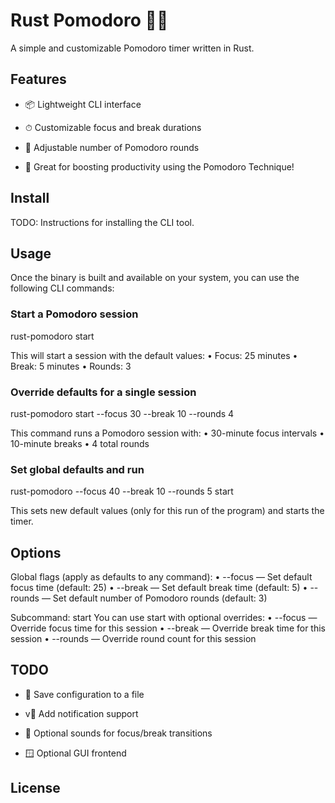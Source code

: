 # Rust Pomodoro 🦀🍅

A simple and customizable Pomodoro timer written in Rust.

## Features

- 📦 Lightweight CLI interface

- ⏱ Customizable focus and break durations

- 🔁 Adjustable number of Pomodoro rounds

- 🧠 Great for boosting productivity using the Pomodoro Technique!

## Install

TODO: Instructions for installing the CLI tool.

## Usage

Once the binary is built and available on your system, you can use the following CLI commands:

### Start a Pomodoro session

rust-pomodoro start

This will start a session with the default values:
• Focus: 25 minutes
• Break: 5 minutes
• Rounds: 3

### Override defaults for a single session

rust-pomodoro start --focus 30 --break 10 --rounds 4

This command runs a Pomodoro session with:
• 30-minute focus intervals
• 10-minute breaks
• 4 total rounds

### Set global defaults and run

rust-pomodoro --focus 40 --break 10 --rounds 5 start

This sets new default values (only for this run of the program) and starts the timer.

## Options

Global flags (apply as defaults to any command):
• --focus <minutes> — Set default focus time (default: 25)
• --break <minutes> — Set default break time (default: 5)
• --rounds <number> — Set default number of Pomodoro rounds (default: 3)

Subcommand: start
You can use start with optional overrides:
• --focus <minutes> — Override focus time for this session
• --break <minutes> — Override break time for this session
• --rounds <number> — Override round count for this session

## TODO

- 💾 Save configuration to a file

- v🔔 Add notification support

- 🎵 Optional sounds for focus/break transitions

- 🪟 Optional GUI frontend

## License
